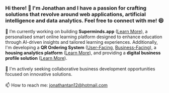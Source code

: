 ### Hi there! 👋 I'm Jonathan and I have a passion for crafting solutions that revolve around web applications, artificial intelligence and data analytics. Feel free to connect with me! 😄

🔭 I’m currently working on building **Superminds.app** (<a href="https://superminds.app/">Learn More</a>), a personalised smart online learning platform designed to enhance education through AI-driven insights and tailored learning experiences. Additionally, I'm developing a **QR Ordering System** (<a href="https://foodordering-jonathantan12.vercel.app/">User-Facing</a>, <a href="https://fooddashboard-jonathantan12.vercel.app/">Business-Facing</a>), a **housing analytics platform** (<a href="https://www.eightchapter.xyz/">Learn More</a>), and providing a **digital business profile solution** (<a href="https://thenetworktap.com/">Learn More</a>).
 <br><br>
👯 I'm actively seeking collaborative business development opportunities focused on innovative solutions. <br><br>
📫 How to reach me: jonathantan12@hotmail.com

<!--
**jonathantan12/jonathantan12** is a ✨ _special_ ✨ repository because its `README.md` (this file) appears on your GitHub profile.

Here are some ideas to get you started:

- 🔭 I’m currently working on ...
- 🌱 I’m currently learning ...
- 👯 I’m looking to collaborate on ...
- 🤔 I’m looking for help with ...
- 💬 Ask me about ...
- 📫 How to reach me: ...
- 😄 Pronouns: ...
- ⚡ Fun fact: ...
-->
